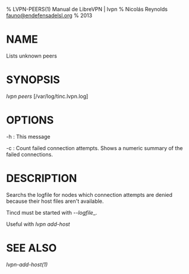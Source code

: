 % LVPN-PEERS(1) Manual de LibreVPN | lvpn
% Nicolás Reynolds <fauno@endefensadelsl.org>
% 2013

# NAME

Lists unknown peers


# SYNOPSIS

_lvpn peers_ [/var/log/tinc.lvpn.log]


# OPTIONS

-h
:    This message

-c
:    Count failed connection attempts.  Shows a numeric summary of the
     failed connections.


# DESCRIPTION

Searchs the logfile for nodes which connection attempts are denied
because their host files aren't available.

Tincd must be started with _--logfile__.

Useful with _lvpn add-host_


# SEE ALSO

_lvpn-add-host(1)_
